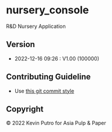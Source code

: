 # nursery_console

R&D Nursery Application

## Version

- 2022-12-16 09:26 : V1.00 (100000)


## Contributing Guideline

* Use [this git commit style](https://karma-runner.github.io/6.4/dev/git-commit-msg.html)


## Copyright

&copy; 2022 Kevin Putro for Asia Pulp & Paper
